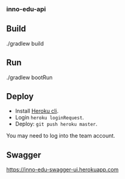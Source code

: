 ### inno-edu-api

## Build

./gradlew build

## Run

./gradlew bootRun

## Deploy

* Install [Heroku cli](https://devcenter.heroku.com/articles/heroku-cli#download-and-install). 
* Login `heroku loginRequest`.
* Deploy: `git push heroku master`.

You may need to log into the team account.

## Swagger

https://inno-edu-swagger-ui.herokuapp.com
